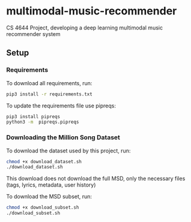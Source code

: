 # multimodal-music-recommender
CS 4644 Project, developing a deep learning multimodal music recommender system

## Setup

### Requirements

To download all requirements, run:

```bash
pip3 install -r requirements.txt
```

To update the requirements file use pipreqs:

```bash
pip3 install pipreqs
python3 -m  pipreqs.pipreqs
```


### Downloading the Million Song Dataset

To download the dataset used by this project, run:

```bash
chmod +x download_dataset.sh
./download_dataset.sh
```

This download does not download the full MSD, only the necessary files (tags, lyrics, metadata, user history)

To download the MSD subset, run:
```bash
chmod +x download_subset.sh
./download_subset.sh
```
